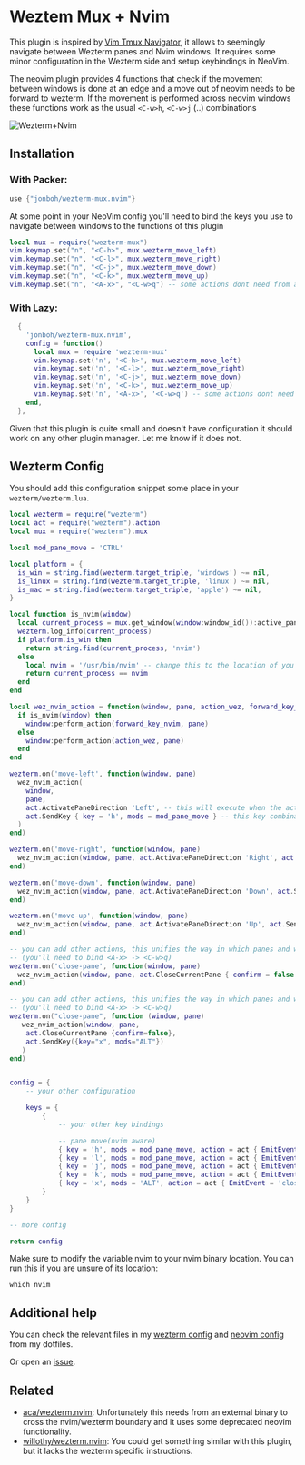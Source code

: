 # Weztem Mux + Nvim
This plugin is inspired by [Vim Tmux Navigator](https://github.com/christoomey/vim-tmux-navigator),
it allows to seemingly navigate between Wezterm panes and Nvim windows.
It requires some minor configuration in the Wezterm side and setup keybindings in NeoVim.

The neovim plugin provides 4 functions that check if the movement between windows
is done at an edge and a move out of neovim needs to be forward to wezterm.
If the movement is performed across neovim windows these functions work as the usual
`<C-w>h`, `<C-w>j` (..) combinations

![Wezterm+Nvim](https://github.com/jonboh/wezterm-mux.nvim/blob/media/wezterm_mux_nvim.gif?raw=true)

## Installation

### With Packer:
```lua
use {"jonboh/wezterm-mux.nvim"}
```

At some point in your NeoVim config you'll need to bind the keys you use to navigate between windows
to the functions of this plugin

```lua
local mux = require("wezterm-mux")
vim.keymap.set("n", "<C-h>", mux.wezterm_move_left)
vim.keymap.set("n", "<C-l>", mux.wezterm_move_right)
vim.keymap.set("n", "<C-j>", mux.wezterm_move_down)
vim.keymap.set("n", "<C-k>", mux.wezterm_move_up)
vim.keymap.set("n", "<A-x>", "<C-w>q") -- some actions dont need from a specific function
```

### With Lazy:
```lua
  {
    'jonboh/wezterm-mux.nvim',
    config = function()
      local mux = require 'wezterm-mux'
      vim.keymap.set('n', '<C-h>', mux.wezterm_move_left)
      vim.keymap.set('n', '<C-l>', mux.wezterm_move_right)
      vim.keymap.set('n', '<C-j>', mux.wezterm_move_down)
      vim.keymap.set('n', '<C-k>', mux.wezterm_move_up)
      vim.keymap.set('n', '<A-x>', '<C-w>q') -- some actions dont need from a specific function
    end,
  },
```


Given that this plugin is quite small and doesn't have configuration 
it should work on any other plugin manager. Let me know if it does not.


## Wezterm Config
You should add this configuration snippet some place in your `wezterm/wezterm.lua`.

```lua
local wezterm = require("wezterm")
local act = require("wezterm").action
local mux = require("wezterm").mux

local mod_pane_move = 'CTRL'

local platform = {
  is_win = string.find(wezterm.target_triple, 'windows') ~= nil,
  is_linux = string.find(wezterm.target_triple, 'linux') ~= nil,
  is_mac = string.find(wezterm.target_triple, 'apple') ~= nil,
}

local function is_nvim(window)
  local current_process = mux.get_window(window:window_id()):active_pane():get_foreground_process_name()
  wezterm.log_info(current_process)
  if platform.is_win then
    return string.find(current_process, 'nvim')
  else
    local nvim = '/usr/bin/nvim' -- change this to the location of you nvim
    return current_process == nvim
  end
end

local wez_nvim_action = function(window, pane, action_wez, forward_key_nvim)
  if is_nvim(window) then
    window:perform_action(forward_key_nvim, pane)
  else
    window:perform_action(action_wez, pane)
  end
end

wezterm.on('move-left', function(window, pane)
  wez_nvim_action(
    window,
    pane,
    act.ActivatePaneDirection 'Left', -- this will execute when the active pane is not a nvim instance
    act.SendKey { key = 'h', mods = mod_pane_move } -- this key combination will be forwarded to nvim if the active pane is a nvim instance
  )
end)

wezterm.on('move-right', function(window, pane)
  wez_nvim_action(window, pane, act.ActivatePaneDirection 'Right', act.SendKey { key = 'l', mods = mod_pane_move })
end)

wezterm.on('move-down', function(window, pane)
  wez_nvim_action(window, pane, act.ActivatePaneDirection 'Down', act.SendKey { key = 'j', mods = mod_pane_move })
end)

wezterm.on('move-up', function(window, pane)
  wez_nvim_action(window, pane, act.ActivatePaneDirection 'Up', act.SendKey { key = 'k', mods = mod_pane_move })
end)

-- you can add other actions, this unifies the way in which panes and windows are closed
-- (you'll need to bind <A-x> -> <C-w>q)
wezterm.on('close-pane', function(window, pane)
  wez_nvim_action(window, pane, act.CloseCurrentPane { confirm = false }, act.SendKey { key = 'x', mods = 'ALT' })
end)

-- you can add other actions, this unifies the way in which panes and windows are closed 
-- (you'll need to bind <A-x> -> <C-w>q)
wezterm.on("close-pane", function (window, pane)
   wez_nvim_action(window, pane, 
    act.CloseCurrentPane {confirm=false},
    act.SendKey({key="x", mods="ALT"})
   )
end)


config = {
    -- your other configuration

    keys = {
        {
            -- your other key bindings

            -- pane move(nvim aware)
            { key = 'h', mods = mod_pane_move, action = act { EmitEvent = 'move-left' } },
            { key = 'l', mods = mod_pane_move, action = act { EmitEvent = 'move-right' } },
            { key = 'j', mods = mod_pane_move, action = act { EmitEvent = 'move-down' } },
            { key = 'k', mods = mod_pane_move, action = act { EmitEvent = 'move-up' } },
            { key = 'x', mods = 'ALT', action = act { EmitEvent = 'close-pane' } },
        }
    }
}

-- more config

return config
```

Make sure to modify the variable nvim to your nvim binary location. You can run this if you are unsure of its location:
```shell
which nvim
```

## Additional help
You can check the relevant files in my [wezterm config](https://github.com/jonboh/dotfiles/tree/main/.config/wezterm) and [neovim config](https://github.com/jonboh/dotfiles/blob/main/.config/nvim/after/plugin/keymap/init.lua#L36) from my dotfiles.

Or open an [issue](https://github.com/jonboh/wezterm-mux.nvim/issues).

## Related
- [aca/wezterm.nvim](https://github.com/aca/wezterm.nvim): Unfortunately this needs from an external binary to cross the nvim/wezterm boundary and it uses some deprecated neovim functionality.
- [willothy/wezterm.nvim](https://github.com/willothy/wezterm.nvim): You could get something similar with this plugin, but it lacks the wezterm specific instructions.
